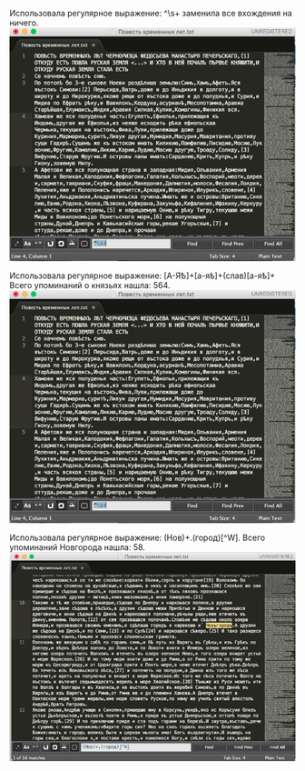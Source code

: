 Использовала регулярное выражение: ^\s+ заменила все вхождения на ничего.
![alt-текст](https://raw.githubusercontent.com/MBolgova/hw9/master/пункт%201.1.png)

Использовала регулярное выражение: [А-ЯѢ]+[а-яѣ]+(слав)[а-яѣ]+ Всего упоминаний о князьях нашла: 564.
![alt-текст](https://raw.githubusercontent.com/MBolgova/hw9/master/пункт%201.1.png)

Использовала регулярное выражение: (Нов)+.(город)[^W]. Всего упоминаний Новгорода нашла: 58.
![alt-текст](https://raw.githubusercontent.com/MBolgova/hw9/master/Новгород%201.png)

